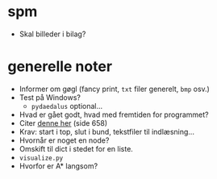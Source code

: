 # spm
- Skal billeder i bilag?

# generelle noter
- Informer om gøgl (fancy print, `txt` filer generelt, `bmp` osv.)
- Test på Windows?
  - `pydaedalus` optional...
- Hvad er gået godt, hvad med fremtiden for programmet?
- Citer [denne her](ressources.unisciel.fr/algoprog/s00aaroot/aa00module1/res/[Cormen-AL2011]Introduction_To_Algorithms-A3.pdf) (side 658)
- Krav: start i top, slut i bund, tekstfiler til indlæsning...
- Hvornår er noget en node?
- Omskift til dict i stedet for en liste.
- `visualize.py`
- Hvorfor er A* langsom?
